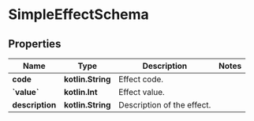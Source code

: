 
# SimpleEffectSchema

## Properties
Name | Type | Description | Notes
------------ | ------------- | ------------- | -------------
**code** | **kotlin.String** | Effect code. | 
**&#x60;value&#x60;** | **kotlin.Int** | Effect value. | 
**description** | **kotlin.String** | Description of the effect. | 



